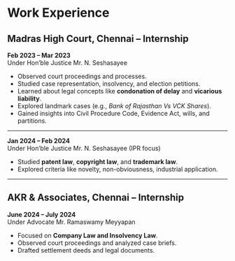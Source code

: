 # Work Experience

## Madras High Court, Chennai – Internship
**Feb 2023 – Mar 2023**  
Under Hon’ble Justice Mr. N. Seshasayee  
- Observed court proceedings and processes.  
- Studied case representation, insolvency, and election petitions.  
- Learned about legal concepts like **condonation of delay** and **vicarious liability**.  
- Explored landmark cases (e.g., _Bank of Rajasthan Vs VCK Shares_).  
- Gained insights into Civil Procedure Code, Evidence Act, wills, and partitions.

---

**Jan 2024 – Feb 2024**  
Under Hon’ble Justice Mr. N. Seshasayee (IPR focus)  
- Studied **patent law**, **copyright law**, and **trademark law**.  
- Explored criteria like novelty, non-obviousness, industrial application.

---

## AKR & Associates, Chennai – Internship  
**June 2024 – July 2024**  
Under Advocate Mr. Ramaswamy Meyyapan  
- Focused on **Company Law and Insolvency Law**.  
- Observed court proceedings and analyzed case briefs.  
- Drafted settlement deeds and legal documents.
